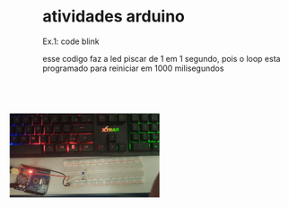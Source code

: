 # atividades arduino
Ex.1: code blink

esse codigo faz a led piscar de 1 em 1 segundo, pois o loop esta programado para reiniciar em 1000 milisegundos

<img src="https://github.com/igorgabrielggrocha/atividades_arduino/blob/main/WhatsApp%20Image%202024-09-14%20at%2013.49.20.jpeg" alt="Descrição" style="transform: rotate(90deg);" width="150"/>
